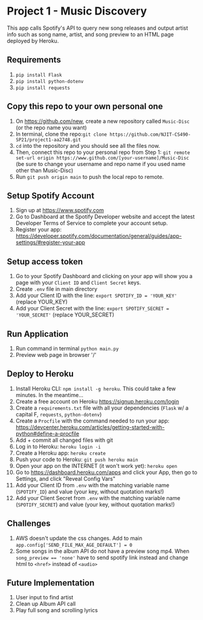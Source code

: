 # Project 1 - Music Discovery

This app calls Spotify's API to query new song releases and output artist info such as song name, artist, and song preview to an HTML page deployed by Heroku.

## Requirements
1. `pip install Flask`
2. `pip install python-dotenv`
3. `pip install requests`

## Copy this repo to your own personal one
1. On https://github.com/new, create a new repository called `Music-Disc` (or the repo name you want)
2. In terminal, clone the repo:`git clone https://github.com/NJIT-CS490-SP21/project1-aa2748.git`
3. `cd` into the repository and you should see all the files now.
4. Then, connect this repo to your personal repo from Step 1: `git remote set-url origin https://www.github.com/[your-username]/Music-Disc` (be sure to change your username and repo name if you used name other than Music-Disc)
5. Run `git push origin main` to push the local repo to remote.

## Setup Spotify Account
1. Sign up at https://www.spotify.com
2. Go to Dashboard at the Spotify Developer website and accept the latest Developer Terms of Service to complete your account setup.
3. Register your app: https://developer.spotify.com/documentation/general/guides/app-settings/#register-your-app

## Setup access token
1. Go to your Spotify Dashboard and clicking on your app will show you a page with your `Client ID` and `Client Secret` keys.
2. Create `.env` file in main directory
3. Add your Client ID with the line: `export SPOTIFY_ID = 'YOUR_KEY'` (replace YOUR_KEY)
4. Add your Client Secret with the line: `export SPOTIFY_SECRET = 'YOUR_SECRET'` (replace YOUR_SECRET)

## Run Application
1. Run command in terminal `python main.py`
2. Preview web page in browser '/'

## Deploy to Heroku
1. Install Heroku CLI: `npm install -g heroku`. This could take a few minutes. In the meantime...
2. Create a free account on Heroku https://signup.heroku.com/login
3. Create a `requirements.txt` file with all your dependencies (`Flask` w/ a capital F, `requests`, `python-dotenv`)
4. Create a `Procfile` with the command needed to run your app: https://devcenter.heroku.com/articles/getting-started-with-python#define-a-procfile
5. Add + commit all changed files with git
6. Log in to Heroku: `heroku login -i`
5. Create a Heroku app: `heroku create`
6. Push your code to Heroku: `git push heroku main`
7. Open your app on the INTERNET (it won't work yet): `heroku open`
8. Go to https://dashboard.heroku.com/apps and click your App, then go to Settings, and click "Reveal Config Vars"
10. Add your Client ID from `.env` with the matching variable name (`SPOTIFY_ID`) and value (your key, without quotation marks!)
11. Add your Client Secret from `.env` with the matching variable name (`SPOTIFY_SECRET`) and value (your key, without quotation marks!)

## Challenges
1. AWS doesn't update the css changes. Add to main `app.config['SEND_FILE_MAX_AGE_DEFAULT'] = 0`
2. Some songs in the album API do not have a preview song mp4. When `song_preview == 'none'` have to send spotify link instead and change html to `<href>` instead of `<audio>`

## Future Implementation
1. User input to find artist
2. Clean up Album API call
3. Play full song and scrolling lyrics